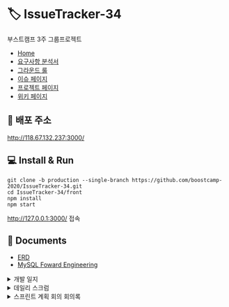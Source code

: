 # 🏷️ IssueTracker-34
부스트캠프 3주 그룹프로젝트

- [Home](https://github.com/boostcamp-2020/IssueTracker-34/wiki)
- [요구사항 분석서](https://github.com/boostcamp-2020/IssueTracker-34/wiki/%EC%9A%94%EA%B5%AC%EC%82%AC%ED%95%AD-%EB%B6%84%EC%84%9D%EC%84%9C)
- [그라운드 룰](https://github.com/boostcamp-2020/IssueTracker-34/wiki/%EA%B7%B8%EB%9D%BC%EC%9A%B4%EB%93%9C-%EB%A3%B0)
- [이슈 페이지](https://github.com/boostcamp-2020/IssueTracker-34/issues)
- [프로젝트 페이지](https://github.com/boostcamp-2020/IssueTracker-34/projects/1)
- [위키 페이지](https://github.com/boostcamp-2020/IssueTracker-34/wiki)

## 🎁 배포 주소
http://118.67.132.237:3000/

## :computer: Install & Run

```shell=
git clone -b production --single-branch https://github.com/boostcamp-2020/IssueTracker-34.git
cd IssueTracker-34/front
npm install
npm start
```
http://127.0.0.1:3000/ 접속

## 📃 Documents

- [ERD](https://github.com/boostcamp-2020/IssueTracker-34/wiki/ERD)
- [MySQL Foward Engineering](https://github.com/boostcamp-2020/IssueTracker-34/wiki/MySQL-Foward-Engineering)

<details><summary>개발 일지</summary>
<p>

- [개발 일지 템플릿](https://github.com/boostcamp-2020/IssueTracker-34/wiki/%EA%B0%9C%EB%B0%9C-%EC%9D%BC%EC%A7%80-%ED%85%9C%ED%94%8C%EB%A6%BF)
- [2020.10.27 개발 일지](https://github.com/boostcamp-2020/IssueTracker-34/wiki/2020.10.27-%EA%B0%9C%EB%B0%9C%EC%9D%BC%EC%A7%80)
- [2020.10.28 개발 일지](https://github.com/boostcamp-2020/IssueTracker-34/wiki/2020.10.28-%EA%B0%9C%EB%B0%9C-%EC%9D%BC%EC%A7%80)


</p>
</details>

<details><summary>데일리 스크럼</summary>
<p>

- [스크럼 템플릿](https://github.com/boostcamp-2020/IssueTracker-34/wiki/%EC%8A%A4%ED%81%AC%EB%9F%BC-%ED%85%9C%ED%94%8C%EB%A6%BF)
- [2020.10.27 스크럼](https://github.com/boostcamp-2020/IssueTracker-34/wiki/2020.10.27-%EC%8A%A4%ED%81%AC%EB%9F%BC)
- [2020.10.28 스크럼](https://github.com/boostcamp-2020/IssueTracker-34/wiki/2020.10.28-%EC%8A%A4%ED%81%AC%EB%9F%BC)
- [2020.10.29 스크럼](https://github.com/boostcamp-2020/IssueTracker-34/wiki/2020.10.29-%EC%8A%A4%ED%81%AC%EB%9F%BC)

</p>
</details>

<details><summary>스프린트 계획 회의 회의록</summary>
<p>

- [2020.10.26 회의록](https://github.com/boostcamp-2020/IssueTracker-34/wiki/2020.10.26-%ED%9A%8C%EC%9D%98%EB%A1%9D)

</p>
</details>
